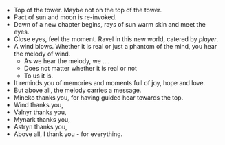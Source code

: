 - Top of the tower. Maybe not on the top of the tower.
- Pact of sun and moon is re-invoked.
- Dawn of a new chapter begins, rays of sun warm skin and meet the eyes.
- Close eyes, feel the moment. Ravel in this new world, catered by _player_.
- A wind blows. Whether it is real or just a phantom of the mind, you hear the melody of wind.
	- As we hear the melody, we ....
	- Does not matter whether it is real or not
	- To us it is.
- It reminds you of memories and moments full of joy, hope and love.
- But above all, the melody carries a message.
- Mineko thanks you, for having guided hear towards the top.
- Wind thanks you,
- Valnyr thanks you,
- Mynark thanks you,
- Astryn thanks you,
- Above all, I thank you - for everything.